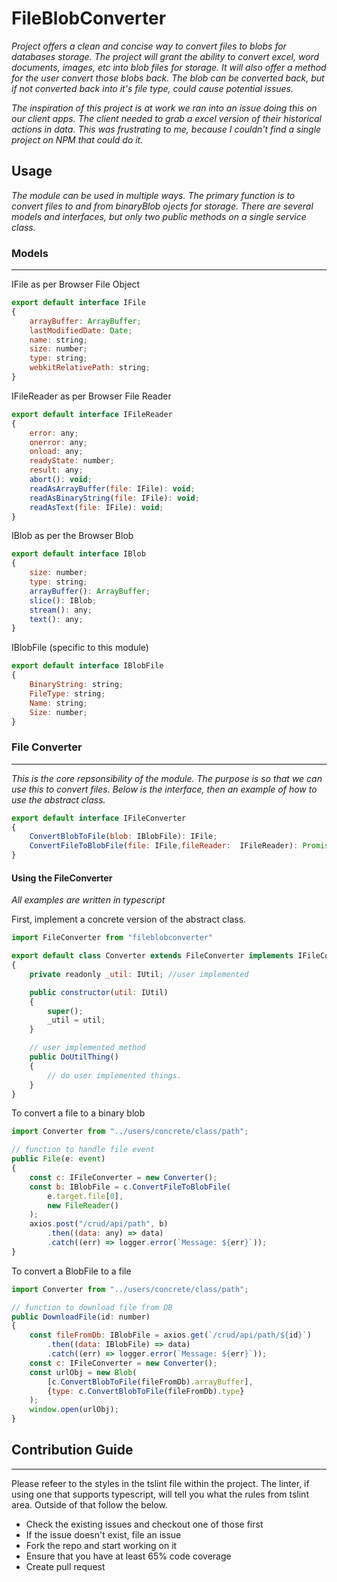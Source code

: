 # FileBlobConverter

*Project offers a clean and concise way to convert files to blobs for databases storage. The project will grant the ability to convert excel, word documents, images, etc into blob files for storage. It will also offer a method for the user convert those blobs back. The blob can be converted back, but if not converted back into it's file type, could cause potential issues.*

*The inspiration of this project is at work we ran into an issue doing this on our client apps. The client needed to grab a excel version of their historical actions in data. This was frustrating to me, because I couldn't find a single project on NPM that could do it.*


## Usage

*The module can be used in multiple ways. The primary function is to convert files to and from binaryBlob ojects for storage. There are several models and interfaces, but only two public methods on a single service class.*

### Models
***
IFile as per Browser File Object
```javascript
export default interface IFile
{
    arrayBuffer: ArrayBuffer;
    lastModifiedDate: Date;
    name: string;
    size: number;
    type: string;
    webkitRelativePath: string;
}
```

IFileReader as per Browser File Reader
```javascript
export default interface IFileReader
{
    error: any;
    onerror: any;
    onload: any;
    readyState: number;
    result: any;
    abort(): void;
    readAsArrayBuffer(file: IFile): void;
    readAsBinaryString(file: IFile): void;
    readAsText(file: IFile): void;
}
```

IBlob as per the Browser Blob
```javascript
export default interface IBlob
{
    size: number;
    type: string;
    arrayBuffer(): ArrayBuffer;
    slice(): IBlob;
    stream(): any;
    text(): any;
}
```

IBlobFile (specific to this module)
```javascript
export default interface IBlobFile
{
    BinaryString: string;
    FileType: string;
    Name: string;
    Size: number;
}
```

### File Converter
***

*This is the core repsonsibility of the module. The purpose is so that we can use this to convert files. Below is the interface, then an example of how to use the abstract class.*

```javascript
export default interface IFileConverter
{
    ConvertBlobToFile(blob: IBlobFile): IFile;
    ConvertFileToBlobFile(file: IFile,fileReader:  IFileReader): Promise<IBlobFile>;
}
```

#### Using the FileConverter

*All examples are written in typescript*

First, implement a concrete version of the abstract class.

```javascript
import FileConverter from "fileblobconverter"

export default class Converter extends FileConverter implements IFileConverter
{
    private readonly _util: IUtil; //user implemented

    public constructor(util: IUtil)
    {
        super();
        _util = util;
    }

    // user implemented method
    public DoUtilThing()
    {
        // do user implemented things.
    }
}
```

To convert a file to a binary blob
```javascript
import Converter from "../users/concrete/class/path";

// function to handle file event
public File(e: event)
{
    const c: IFileConverter = new Converter();
    const b: IBlobFile = c.ConvertFileToBlobFile(
        e.target.file[0],
        new FileReader()
    );
    axios.post("/crud/api/path", b)
        .then((data: any) => data)
        .catch((err) => logger.error(`Message: ${err}`));
}
```

To convert a BlobFile to a file
```javascript
import Converter from "../users/concrete/class/path";

// function to download file from DB
public DownloadFile(id: number)
{
    const fileFromDb: IBlobFile = axios.get(`/crud/api/path/${id}`)
        .then((data: IBlobFile) => data)
        .catch((err) => logger.error(`Message: ${err}`));
    const c: IFileConverter = new Converter();
    const urlObj = new Blob(
        [c.ConvertBlobToFile(fileFromDb).arrayBuffer], 
        {type: c.ConvertBlobToFile(fileFromDb).type}
    );
    window.open(urlObj);
}
```

## Contribution Guide
***
Please refeer to the styles in the tslint file within the project. The linter, if using one that supports typescript, will tell you what the rules from tslint area. Outside of that follow the below.

* Check the existing issues and checkout one of those first
* If the issue doesn't exist, file an issue
* Fork the repo and start working on it
* Ensure that you have at least 65% code coverage
* Create pull request
